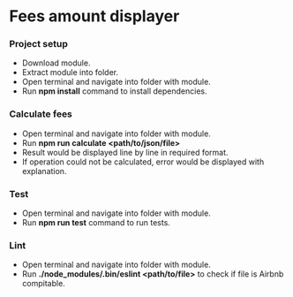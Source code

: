 # Fees amount displayer

### Project setup
   - Download module.
   - Extract module into folder.
   - Open terminal and navigate into folder with module.
   - Run **npm install** command to install dependencies.

### Calculate fees
   - Open terminal and navigate into folder with module.
   - Run **npm run calculate <path/to/json/file>**
   - Result would be displayed line by line in required format.
   - If operation could not be calculated, error would be displayed with explanation.
    
### Test
   - Open terminal and navigate into folder with module.
   - Run **npm run test** command to run tests.
  
### Lint
   - Open terminal and navigate into folder with module.
   - Run **./node_modules/.bin/eslint <path/to/file>** to check if file is Airbnb compitable.
